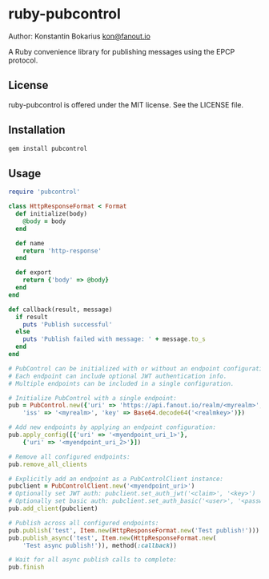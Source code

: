 ruby-pubcontrol
===============

Author: Konstantin Bokarius <kon@fanout.io>

A Ruby convenience library for publishing messages using the EPCP protocol.

License
-------

ruby-pubcontrol is offered under the MIT license. See the LICENSE file.

Installation
------------

```sh
gem install pubcontrol
```

Usage
-----

```Ruby
require 'pubcontrol'

class HttpResponseFormat < Format
  def initialize(body)
    @body = body
  end

  def name
    return 'http-response'
  end

  def export
    return {'body' => @body}
  end
end

def callback(result, message)
  if result
    puts 'Publish successful'
  else
    puts 'Publish failed with message: ' + message.to_s
  end
end

# PubControl can be initialized with or without an endpoint configuration.
# Each endpoint can include optional JWT authentication info.
# Multiple endpoints can be included in a single configuration.

# Initialize PubControl with a single endpoint:
pub = PubControl.new({'uri' => 'https://api.fanout.io/realm/<myrealm>',
    'iss' => '<myrealm>', 'key' => Base64.decode64('<realmkey>')})

# Add new endpoints by applying an endpoint configuration:
pub.apply_config([{'uri' => '<myendpoint_uri_1>'}, 
    {'uri' => '<myendpoint_uri_2>'}])

# Remove all configured endpoints:
pub.remove_all_clients

# Explicitly add an endpoint as a PubControlClient instance:
pubclient = PubControlClient.new('<myendpoint_uri>')
# Optionally set JWT auth: pubclient.set_auth_jwt('<claim>', '<key>')
# Optionally set basic auth: pubclient.set_auth_basic('<user>', '<password>')
pub.add_client(pubclient)

# Publish across all configured endpoints:
pub.publish('test', Item.new(HttpResponseFormat.new('Test publish!')))
pub.publish_async('test', Item.new(HttpResponseFormat.new(
    'Test async publish!')), method(:callback))

# Wait for all async publish calls to complete:
pub.finish
```
